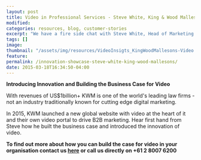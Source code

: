 ```yaml
---
layout: post
title: Video in Professional Services - Steve White, King & Wood Mallesons
modified:
categories: resources, blog, customer-stories
excerpt: "We have a fire side chat with Steve White, Head of Marketing Comms at King & Wood Mallesons. He gives us the lowdown on how he introduced video to this traditional law firm"
tags: []
image:
thumbnail: "/assets/img/resources/VideoInsigts_KingWoodMallesons-Video.jpg"
feature:
permalink: /innovation-showcase-steve-white-king-wood-mallesons/
date: 2015-03-18T16:34:50-04:00
---
```


<div class="t-center video-containers mt-5 mb-5">
	<script src="https://publish.viostream.com/embed/ctoaztbrk49tr"></script>
</div>

<b>Introducing Innovation and Building the Business Case for Video</b>

With revenues of US$1billion+ KWM is one of the world's leading law firms - not an industry traditionally known for cutting edge digital marketing.

In 2015, KWM launched a new global website with video at the heart of it and their own video portal to drive B2B marketing. Hear first hand from Steve how he built the business case and introduced the innovation of video.

<strong>To find out more about how you can build the case for video in your organisation contact us <a href="http://viocorp.com/general-enquiry/">here</a> or call us directly on +61 2 8007 6200</strong>